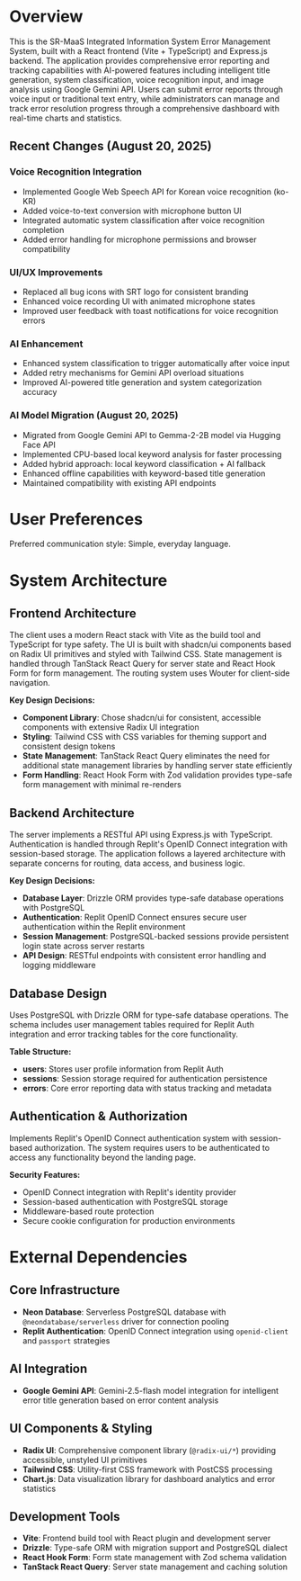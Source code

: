 # Overview

This is the SR-MaaS Integrated Information System Error Management System, built with a React frontend (Vite + TypeScript) and Express.js backend. The application provides comprehensive error reporting and tracking capabilities with AI-powered features including intelligent title generation, system classification, voice recognition input, and image analysis using Google Gemini API. Users can submit error reports through voice input or traditional text entry, while administrators can manage and track error resolution progress through a comprehensive dashboard with real-time charts and statistics.

## Recent Changes (August 20, 2025)

### Voice Recognition Integration
- Implemented Google Web Speech API for Korean voice recognition (ko-KR)
- Added voice-to-text conversion with microphone button UI
- Integrated automatic system classification after voice recognition completion
- Added error handling for microphone permissions and browser compatibility

### UI/UX Improvements  
- Replaced all bug icons with SRT logo for consistent branding
- Enhanced voice recording UI with animated microphone states
- Improved user feedback with toast notifications for voice recognition errors

### AI Enhancement
- Enhanced system classification to trigger automatically after voice input
- Added retry mechanisms for Gemini API overload situations
- Improved AI-powered title generation and system categorization accuracy

### AI Model Migration (August 20, 2025)
- Migrated from Google Gemini API to Gemma-2-2B model via Hugging Face API
- Implemented CPU-based local keyword analysis for faster processing
- Added hybrid approach: local keyword classification + AI fallback
- Enhanced offline capabilities with keyword-based title generation
- Maintained compatibility with existing API endpoints

# User Preferences

Preferred communication style: Simple, everyday language.

# System Architecture

## Frontend Architecture
The client uses a modern React stack with Vite as the build tool and TypeScript for type safety. The UI is built with shadcn/ui components based on Radix UI primitives and styled with Tailwind CSS. State management is handled through TanStack React Query for server state and React Hook Form for form management. The routing system uses Wouter for client-side navigation.

**Key Design Decisions:**
- **Component Library**: Chose shadcn/ui for consistent, accessible components with extensive Radix UI integration
- **Styling**: Tailwind CSS with CSS variables for theming support and consistent design tokens
- **State Management**: TanStack React Query eliminates the need for additional state management libraries by handling server state efficiently
- **Form Handling**: React Hook Form with Zod validation provides type-safe form management with minimal re-renders

## Backend Architecture
The server implements a RESTful API using Express.js with TypeScript. Authentication is handled through Replit's OpenID Connect integration with session-based storage. The application follows a layered architecture with separate concerns for routing, data access, and business logic.

**Key Design Decisions:**
- **Database Layer**: Drizzle ORM provides type-safe database operations with PostgreSQL
- **Authentication**: Replit OpenID Connect ensures secure user authentication within the Replit environment
- **Session Management**: PostgreSQL-backed sessions provide persistent login state across server restarts
- **API Design**: RESTful endpoints with consistent error handling and logging middleware

## Database Design
Uses PostgreSQL with Drizzle ORM for type-safe database operations. The schema includes user management tables required for Replit Auth integration and error tracking tables for the core functionality.

**Table Structure:**
- **users**: Stores user profile information from Replit Auth
- **sessions**: Session storage required for authentication persistence
- **errors**: Core error reporting data with status tracking and metadata

## Authentication & Authorization
Implements Replit's OpenID Connect authentication system with session-based authorization. The system requires users to be authenticated to access any functionality beyond the landing page.

**Security Features:**
- OpenID Connect integration with Replit's identity provider
- Session-based authentication with PostgreSQL storage
- Middleware-based route protection
- Secure cookie configuration for production environments

# External Dependencies

## Core Infrastructure
- **Neon Database**: Serverless PostgreSQL database with `@neondatabase/serverless` driver for connection pooling
- **Replit Authentication**: OpenID Connect integration using `openid-client` and `passport` strategies

## AI Integration
- **Google Gemini API**: Gemini-2.5-flash model integration for intelligent error title generation based on error content analysis

## UI Components & Styling
- **Radix UI**: Comprehensive component library (`@radix-ui/*`) providing accessible, unstyled UI primitives
- **Tailwind CSS**: Utility-first CSS framework with PostCSS processing
- **Chart.js**: Data visualization library for dashboard analytics and error statistics

## Development Tools
- **Vite**: Frontend build tool with React plugin and development server
- **Drizzle**: Type-safe ORM with migration support and PostgreSQL dialect
- **React Hook Form**: Form state management with Zod schema validation
- **TanStack React Query**: Server state management and caching solution